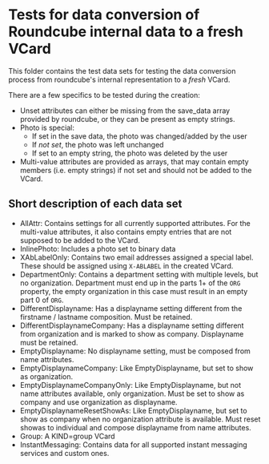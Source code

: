 # Tests for data conversion of Roundcube internal data to a fresh VCard

This folder contains the test data sets for testing the data conversion process from roundcube's internal representation
to a _fresh_ VCard.

There are a few specifics to be tested during the creation:
- Unset attributes can either be missing from the save\_data array provided by roundcube, or they can be present as
  empty strings.
- Photo is special:
  - If set in the save data, the photo was changed/added by the user
  - If _not set_, the photo was left unchanged
  - If set to an empty string, the photo was deleted by the user
- Multi-value attributes are provided as arrays, that may contain empty members (i.e. empty strings) if not set and
  should not be added to the VCard.

## Short description of each data set

- AllAttr: Contains settings for all currently supported attributes. For the multi-value attributes, it also contains
  empty entries that are not supposed to be added to the VCard.
- InlinePhoto: Includes a photo set to binary data
- XAbLabelOnly: Contains two email addresses assigned a special label. These should be assigned using `X-ABLABEL` in the
  created VCard.
- DepartmentOnly: Contains a department setting with multiple levels, but no organization. Department must end up in the
  parts 1+ of the `ORG` property, the empty organization in this case must result in an empty part 0 of `ORG`.
- DifferentDisplayname: Has a displayname setting different from the firstname / lastname composition. Must be retained.
- DifferentDisplaynameCompany: Has a displayname setting different from organization and is marked to show as company.
  Displayname must be retained.
- EmptyDisplayname: No displayname setting, must be composed from name attributes.
- EmptyDisplaynameCompany: Like EmptyDisplayname, but set to show as organization.
- EmptyDisplaynameCompanyOnly: Like EmptyDisplayname, but not name attributes available, only organization. Must be set
  to show as company and use organization as displayname.
- EmptyDisplaynameResetShowAs: Like EmptyDisplayname, but set to show as company when no organization attribute is
  available. Must reset showas to individual and compose displayname from name attributes.
- Group: A KIND=group VCard
- InstantMessaging: Contains data for all supported instant messaging services and custom ones.
